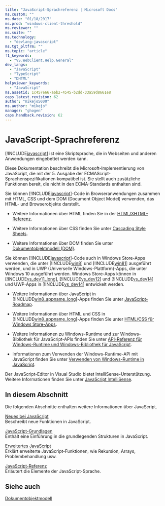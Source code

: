 ```yaml
---
title: "JavaScript-Sprachreferenz | Microsoft Docs"
ms.custom: ""
ms.date: "01/18/2017"
ms.prod: "windows-client-threshold"
ms.reviewer: ""
ms.suite: ""
ms.technology: 
  - "devlang-javascript"
ms.tgt_pltfrm: ""
ms.topic: "article"
f1_keywords: 
  - "VS.WebClient.Help.General"
dev_langs: 
  - "JavaScript"
  - "TypeScript"
  - "DHTML"
helpviewer_keywords: 
  - "JavaScript"
ms.assetid: 1c457e66-a6b2-4545-b2dd-33a59d8661e8
caps.latest.revision: 62
author: "mikejo5000"
ms.author: "mikejo"
manager: "ghogen"
caps.handback.revision: 62
---
```

# JavaScript-Sprachreferenz
[!INCLUDE[javascript](../includes/javascript-md.md)] ist eine Skriptsprache, die in Webseiten und anderen Anwendungen eingebettet werden kann.  
  
 Diese Dokumentation beschreibt die Microsoft\-Implementierung von JavaScript, die mit der 5. Ausgabe der ECMAScript\-Sprachenspezifikationen kompatibel ist. Sie stellt auch zusätzliche Funktionen bereit, die nicht in den ECMA\-Standards enthalten sind.  
  
 Sie können [!INCLUDE[javascript](../includes/javascript-md.md)]\-Code in Browseranwendungen zusammen mit HTML, CSS und dem DOM \(Document Object Model\) verwenden, das HTML\- und Browserobjekte darstellt.  
  
-   Weitere Informationen über HTML finden Sie in der [HTML\/XHTML\-Referenz](http://go.microsoft.com/fwlink/p/?LinkId=251007).  
  
-   Weitere Informationen über CSS finden Sie unter [Cascading Style Sheets](http://go.microsoft.com/fwlink/p/?LinkId=251008).  
  
-   Weitere Informationen über DOM finden Sie unter [Dokumentobjektmodell \(DOM\)](http://go.microsoft.com/fwlink/p/?LinkId=251009).  
  
 Sie können [!INCLUDE[javascript](../includes/javascript-md.md)]\-Code auch in Windows Store\-Apps verwenden, die unter [!INCLUDE[win8](../includes/win8-md.md)] und [!INCLUDE[win81](../includes/win81-md.md)] ausgeführt werden, und in UWP \(Universelle Windows\-Plattform\)\-Apps, die unter Windows 10 ausgeführt werden. Windows Store\-Apps können in [!INCLUDE[vs_dev11_long](../includes/vs-dev11-long-md.md)], [!INCLUDE[vs_dev12](../includes/vs-dev12-md.md)] und [!INCLUDE[vs_dev14](../includes/vs-dev14-md.md)] und UWP\-Apps in [!INCLUDE[vs_dev14](../includes/vs-dev14-md.md)] entwickelt werden.  
  
-   Weitere Informationen über JavaScript in [!INCLUDE[win8_appname_long](../includes/win8-appname-long-md.md)]\-Apps finden Sie unter [JavaScript\-Roadmap](https://msdn.microsoft.com/en-us/library/windows/apps/hh465037.aspx).  
  
-   Weitere Informationen über HTML und CSS in [!INCLUDE[win8_appname_long](../includes/win8-appname-long-md.md)]\-Apps finden Sie unter [HTML\/CSS für Windows Store\-Apps](http://go.microsoft.com/fwlink/p/?LinkId=250939).  
  
-   Weitere Informationen zu Windows\-Runtime und zur Windows\-Bibliothek für JavaScript\-APIs finden Sie unter [API\-Referenz für Windows\-Runtime und Windows\-Bibliothek für JavaScript](http://go.microsoft.com/fwlink/p/?LinkID=250938).  
  
-   Informationen zum Verwenden der Windows\-Runtime\-API mit JavaScript finden Sie unter [Verwenden von Windows\-Runtime in JavaScript](../jswinrt/using-the-windows-runtime-in-javascript.md).  
  
 Der JavaScript\-Editor in Visual Studio bietet IntelliSense\-Unterstützung. Weitere Informationen finden Sie unter [JavaScript IntelliSense](http://go.microsoft.com/fwlink/p/?LinkId=256499).  
  
## In diesem Abschnitt  
 Die folgenden Abschnitte enthalten weitere Informationen über JavaScript.  
  
 [Neues bei JavaScript](../javascript/what-s-new-in-javascript.md)  
 Beschreibt neue Funktionen in JavaScript.  
  
 [JavaScript\-Grundlagen](../javascript/javascript-fundamentals.md)  
 Enthält eine Einführung in die grundlegenden Strukturen in JavaScript.  
  
 [Erweitertes JavaScript](../javascript/advanced/advanced-javascript.md)  
 Erklärt erweiterte JavaScript\-Funktionen, wie Rekursion, Arrays, Problembehandlung usw.  
  
 [JavaScript\-Referenz](../javascript/reference/javascript-reference.md)  
 Erläutert die Elemente der JavaScript\-Sprache.  
  
## Siehe auch  
 [Dokumentobjektmodell](http://go.microsoft.com/fwlink/?LinkId=148095)